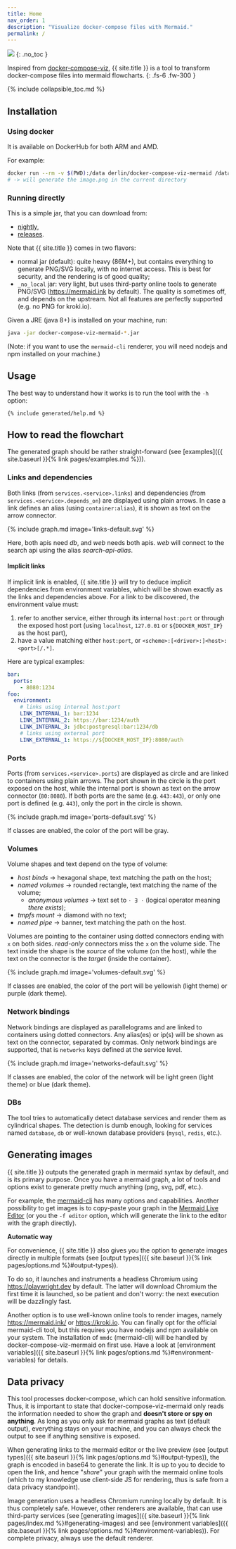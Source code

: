 ```yaml
---
title: Home
nav_order: 1
description: "Visualize docker-compose files with Mermaid."
permalink: /
---
```


<img src="{{ site.baseurl }}/assets/dcviz-banner.svg" style="max-width: 400px">
{: .no_toc }

Inspired from [docker-compose-viz](https://github.com/pmsipilot/docker-compose-viz),
{{ site.title }} is a tool to transform docker-compose files into mermaid flowcharts.
{: .fs-6 .fw-300 }

{% include collapsible_toc.md %}


## Installation

### Using docker

It is available on DockerHub for both ARM and AMD.

For example:
```bash
docker run --rm -v $(PWD):/data derlin/docker-compose-viz-mermaid /data/docker-compose.yml -f png
# -> will generate the image.png in the current directory
```

### Running directly

This is a simple jar, that you can download from:
* [nightly](https://github.com/derlin/docker-compose-viz-mermaid/releases/tag/nightly),
* [releases](https://github.com/derlin/docker-compose-viz-mermaid/releases).

Note that {{ site.title }} comes in two flavors:

* normal jar (default): quite heavy (86M+), but contains everything to generate PNG/SVG locally, with no internet access.
  This is best for security, and the rendering is of good quality;
* `_no_local` jar: very light, but uses third-party online tools to generate PNG/SVG (<https://mermaid.ink> by default).
  The quality is sometimes off, and depends on the upstream. Not all features are perfectly supported (e.g. no PNG for kroki.io).

Given a JRE (java 8+) is installed on your machine, run:
```bash
java -jar docker-compose-viz-mermaid-*.jar
```

(Note: if you want to use the `mermaid-cli` renderer, you will need nodejs and npm installed on your machine.)

## Usage

The best way to understand how it works is to run the tool with the `-h` option:
```text
{% include generated/help.md %}
```

## How to read the flowchart

The generated graph should be rather straight-forward (see [examples]({{ site.baseurl }}{% link pages/examples.md %})).

### Links and dependencies

Both links (from `services.<service>.links`) and dependencies (from `services.<service>.depends_on`) are displayed using plain arrows.
In case a link defines an alias (using `container:alias`), it is shown as text on the arrow connector.

{% include graph.md image='links-default.svg' %}

Here, both apis need *db*, and *web* needs both apis. *web* will connect to the search api using the alias *search-api-alias*.

#### Implicit links

If implicit link is enabled, {{ site.title }} will try to deduce implicit dependencies from environment variables, which will be shown
exactly as the links and dependencies above. For a link to be discovered, the environment value must:
1. refer to another service, either through its internal `host:port` or through the exposed host port (using `localhost`, `127.0.01` or
   `${DOCKER_HOST_IP}` as the host part),
2. have a value matching either `host:port`, or `<scheme>:[<driver>:]<host>:<port>[/.*]`.

Here are typical examples:
```yaml
bar:
  ports:
    - 8080:1234
foo:
  environment:
    # links using internal host:port
    LINK_INTERNAL_1: bar:1234
    LINK_INTERNAL_2: https://bar:1234/auth
    LINK_INTERNAL_3: jdbc:postgresql:bar:1234/db
    # links using external port
    LINK_EXTERNAL_1: https://${DOCKER_HOST_IP}:8080/auth
```

### Ports

Ports (from `services.<service>.ports`) are displayed as circle and are linked to containers using plain arrows.
The port shown in the circle is the port exposed on the host, while the internal port is shown as text on the arrow connector (`80:8080`).
If both ports are the same (e.g. `443:443`), or only one port is defined (e.g. `443`), only the port in the circle is shown.

{% include graph.md image='ports-default.svg' %}

If classes are enabled, the color of the port will be gray.

### Volumes

Volume shapes and text depend on the type of volume:
* *host binds* → hexagonal shape, text matching the path on the host;
* *named volumes* → rounded rectangle, text matching the name of the volume;
  - *anonymous volumes* → text set to `⋅ ∃ ⋅` (logical operator meaning *there exists*);
* *tmpfs mount* → diamond with no text;
* *named pipe* → banner, text matching the path on the host.

Volumes are pointing to the container using dotted connectors ending with `x` on both sides.
*read-only* connectors miss the `x` on the volume side.
The text inside the shape is the *source* of the volume (on the host), while the text on the connector is the *target* (inside the
container).

{% include graph.md image='volumes-default.svg' %}

If classes are enabled, the color of the port will be yellowish (light theme) or purple (dark theme).

### Network bindings

Network bindings are displayed as parallelograms and are linked to containers using dotted connectors.
Any alias(es) or ip(s) will be shown as text on the connector, separated by commas.
Only network bindings are supported, that is `networks` keys defined at the service level.

{% include graph.md image='networks-default.svg' %}

If classes are enabled, the color of the network will be light green (light theme) or blue (dark theme).

### DBs

The tool tries to automatically detect database services and render them as cylindrical shapes.
The detection is dumb enough, looking for services named `database`, `db` or well-known database providers (`mysql`, `redis`, etc.).

## Generating images

{{ site.title }} outputs the generated graph in mermaid syntax by default, and is its primary purpose.
Once you have a mermaid graph, a lot of tools and options exist to generate pretty much anything (png, svg, pdf, etc.).

For example, the [mermaid-cli](https://github.com/mermaid-js/mermaid-cli) has many options and capabilities.
Another possibility to get images is to copy-paste your graph in the [Mermaid Live Editor](https//mermaid.live)
(or you the `-f editor` option, which will generate the link to the editor with the graph directly).

**Automatic way**

For convenience, {{ site.title }} also gives you the option to generate images directly in multiple formats
(see [output types]({{ site.baseurl }}{% link pages/options.md %}#output-types)).

To do so, it launches and instruments a headless Chromium using <https://playwright.dev> by default.
The latter will download Chromium the first time it is launched, so be patient and don't worry:
the next execution will be dazzlingly fast.

Another option is to use well-known online tools to render images, namely <https://mermaid.ink/> or <https://kroki.io>.
You can finally opt for the official mermaid-cli tool, but this requires you have nodejs and npm available on your system.
The installation of `mmdc` (mermaid-cli) will be handled by docker-compose-viz-mermaid on first use.
Have a look at [environment variables]({{ site.baseurl }}{% link pages/options.md %}#environment-variables) for details.

## Data privacy

This tool processes docker-compose, which can hold sensitive information.
Thus, it is important to state that docker-compose-viz-mermaid only reads the information needed to show the graph and
**doesn't store or spy on anything**.
As long as you only ask for mermaid graphs as text (default output), everything stays on your machine,
and you can always check the output to see if anything sensitive is exposed.

When generating links to the mermaid editor or the live preview
(see [output types]({{ site.baseurl }}{% link pages/options.md %}#output-types)),
the graph is encoded in base64 to generate the link. It is up to you to decide to open the link, and hence "*share*" your graph with
the mermaid online tools (which to my knowledge use client-side JS for rendering, thus is safe from a data privacy standpoint).

Image generation uses a headless Chromium running locally by default. It is thus completely safe.
However, other renderers are available, that can use third-party services
(see [generating images]({{ site.baseurl }}{% link pages/index.md %}#generating-images) and
see [environment variables]({{ site.baseurl }}{% link pages/options.md %}#environment-variables)).
For complete privacy, always use the default renderer.
